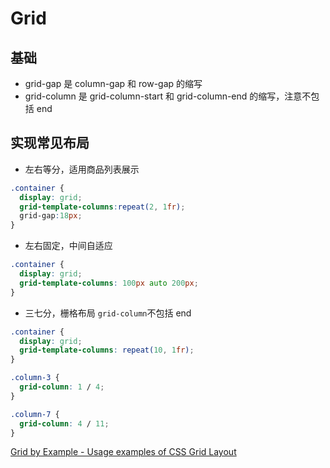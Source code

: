# Grid
## 基础
* grid-gap 是 column-gap 和 row-gap 的缩写
* grid-column 是 grid-column-start 和 grid-column-end 的缩写，注意不包括 end

## 实现常见布局

* 左右等分，适用商品列表展示
```css
.container {
  display: grid;
  grid-template-columns:repeat(2, 1fr);
  grid-gap:18px;
}
```

* 左右固定，中间自适应
```css
.container {
  display: grid;
  grid-template-columns: 100px auto 200px;
}
```

* 三七分，栅格布局
`grid-column`不包括 end
```css
.container {
  display: grid;
  grid-template-columns: repeat(10, 1fr);
}

.column-3 {
  grid-column: 1 / 4;
}

.column-7 {
  grid-column: 4 / 11;
}
```

[Grid by Example - Usage examples of CSS Grid Layout](https://gridbyexample.com/examples/)
